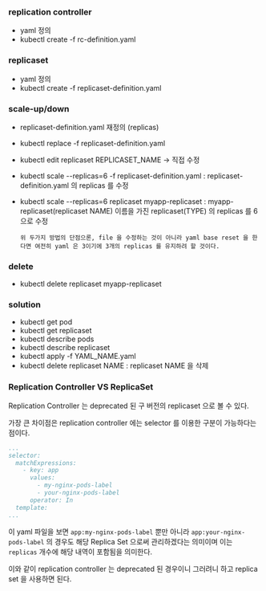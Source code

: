 ### replication controller

- yaml 정의
- kubectl create -f rc-definition.yaml 

### replicaset

- yaml 정의
- kubectl create -f replicaset-definition.yaml

### scale-up/down

- replicaset-definition.yaml 재정의 (replicas)
- kubectl replace -f replicaset-definition.yaml
- kubectl edit replicaset REPLICASET_NAME -> 직접 수정

- kubectl scale --replicas=6 -f replicaset-definition.yaml : replicaset-definition.yaml 의 replicas 를 수정
- kubectl scale --replicas=6 replicaset myapp-replicaset : myapp-replicaset(replicaset NAME) 이름을 가진 replicaset(TYPE)
의 replicas 를 6으로 수정
  
  `위 두가지 방법의 단점으론, file 을 수정하는 것이 아니라 yaml base reset 을 한다면 여전히 yaml 은 3이기에 3개의 replicas 를 유지하려 할 것이다.`
  
### delete

- kubectl delete replicaset myapp-replicaset


### solution

- kubectl get pod
- kubectl get replicaset
- kubectl describe pods
- kubectl describe replicaset
- kubectl apply -f YAML_NAME.yaml
- kubectl delete replicaset NAME : replicaset NAME 을 삭제


### Replication Controller VS ReplicaSet

Replication Controller 는 deprecated 된 구 버전의 replicaset 으로 볼 수 있다.

가장 큰 차이점은 replication controller 에는 selector 를 이용한 구분이 가능하다는 점이다.

```yaml
...
selector:
  matchExpressions:
    - key: app
      values: 
        - my-nginx-pods-label
        - your-nginx-pods-label
      operator: In
  template:
...
```
이 yaml 파일을 보면 `app:my-nginx-pods-label` 뿐만 아니라 `app:your-nginx-pods-label` 의 경우도
해당 Replica Set 으로써 관리하겠다는 의미이며 이는 `replicas` 개수에 해당 내역이 포함됨을 의미한다.

이와 같이 replication controller 는 deprecated 된 경우이니 그러려니 하고 replica set 을 사용하면 된다.
